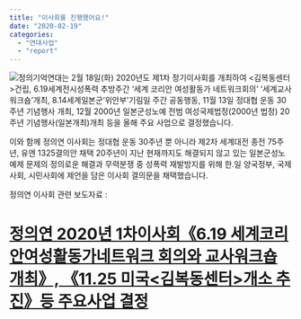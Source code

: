 ```yaml
---
title: "이사회를 진행했어요!"
date: "2020-02-19"
categories: 
  - "연대사업"
  - "report"
---
```


![](https://womenandwar.net/kr/wp-content/uploads/2020/02/photo_2020-02-18_16-20-32.jpg)정의기억연대는 2월 18일(화) 2020년도 제1차 정기이사회를 개최하여 <김복동센터>건립, 6.19세계전시성폭력 추방주간 ‘세계 코리안 여성활동가 네트워크회의’ ‘세계교사워크숍’개최, 8.14세계일본군‘위안부’기림일 주간 공동행동, 11월 13일 정대협 운동 30주년 기념행사 개최, 12월 2000년 일본군성노예 전범 여성국제법정(2000년 법정) 20주년 기념행사(일본개최)개최 등을 올해 주요 사업으로 결정했습니다.  
  
이와 함께 정의연 이사회는 정대협 운동 30주년 뿐 아니라 제2차 세계대전 종전 75주년, 유엔 1325결의안 채택 20주년이 지난 현재까지도 해결되지 않고 있는 일본군성노예제 문제의 정의로운 해결과 무력분쟁 중 성폭력 재발방지를 위해 한.일 양국정부, 국제사회, 시민사회에 제언을 담은 이사회 결의문을 채택했습니다.

정의연 이사회 관련 보도자료 :

# **[정의연 2020년 1차이사회《6.19 세계코리안여성활동가네트워크 회의와 교사워크숍 개최》, 《11.25 미국<김복동센터>개소 추진》등 주요사업 결정](https://womenandwar.net/kr/notice/?category1=%EB%B3%B4%EB%8F%84%EC%9E%90%EB%A3%8C&mod=document&pageid=1&uid=623)**
